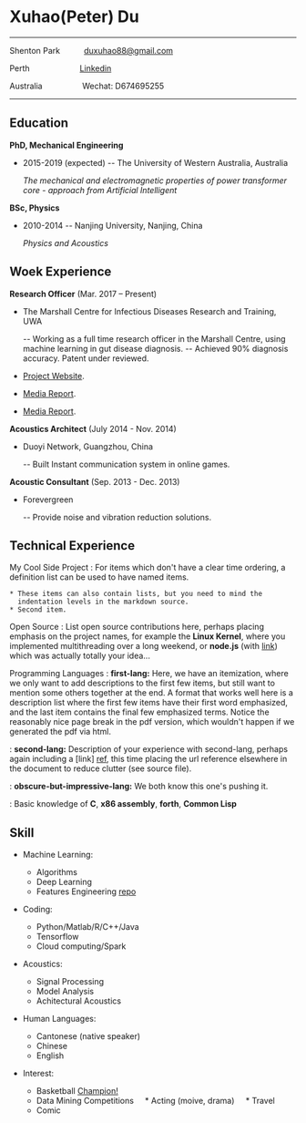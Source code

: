 Xuhao(Peter) Du
============

-------------------     ----------------------------
Shenton Park&emsp;&emsp;&emsp;duxuhao88@gmail.com

Perth&emsp;&emsp;&emsp;&emsp;&emsp;&emsp;   [Linkedin](http://www.linkedin.com/in/duxuhao)

Australia&emsp;&emsp;&emsp;&emsp;&emsp;Wechat: D674695255
-------------------     ----------------------------

Education
---------

**PhD, Mechanical Engineering**

- 2015-2019 (expected) -- The University of Western Australia, Australia 

    *The mechanical and electromagnetic properties of power transformer core - approach from Artificial Intelligent*


**BSc, Physics**
- 2010-2014 -- Nanjing University, Nanjing, China

    *Physics and Acoustics*

Woek Experience
----------

**Research Officer** (Mar. 2017 – Present)

- The Marshall Centre for Infectious Diseases Research and Training, UWA

   -- Working as a full time research officer in the Marshall Centre, using machine learning in gut disease diagnosis. 
   -- Achieved 90% diagnosis accuracy. Patent under reviewed.

* [Project Website](http://crowdresearch.uwa.edu.au/project/noisy-guts-project/).

* [Media Report](https://thewest.com.au/news/wa/noisy-guts-have-keen-ear-for-stomach-woes-ng-b88449741z).

* [Media Report](https://particle.scitech.org.au/people/listen-to-your-gut/).

**Acoustics Architect** (July 2014 - Nov. 2014)

- Duoyi Network, Guangzhou, China

   -- Built Instant communication system in online games.

**Acoustic Consultant** (Sep. 2013 - Dec. 2013)

- Forevergreen

   -- Provide noise and vibration reduction solutions.

Technical Experience
--------------------

My Cool Side Project
:   For items which don't have a clear time ordering, a definition
    list can be used to have named items.

    * These items can also contain lists, but you need to mind the
      indentation levels in the markdown source.
    * Second item.

Open Source
:   List open source contributions here, perhaps placing emphasis on
    the project names, for example the **Linux Kernel**, where you
    implemented multithreading over a long weekend, or **node.js**
    (with [link](http://nodejs.org)) which was actually totally
    your idea...

Programming Languages
:   **first-lang:** Here, we have an itemization, where we only want
    to add descriptions to the first few items, but still want to
    mention some others together at the end. A format that works well
    here is a description list where the first few items have their
    first word emphasized, and the last item contains the final few
    emphasized terms. Notice the reasonably nice page break in the pdf
    version, which wouldn't happen if we generated the pdf via html.

:   **second-lang:** Description of your experience with second-lang,
    perhaps again including a [link] [ref], this time placing the url
    reference elsewhere in the document to reduce clutter (see source
    file). 

:   **obscure-but-impressive-lang:** We both know this one's pushing
    it.

:   Basic knowledge of **C**, **x86 assembly**, **forth**, **Common Lisp**

[ref]: https://github.com/githubuser/superlongprojectname

Skill
----------------------------------------
* Machine Learning:

     * Algorithms
     * Deep Learning
     * Features Engineering [repo](https://github.com/duxuhao/Feature-Selection)
     
* Coding:

     * Python/Matlab/R/C++/Java
     * Tensorflow
     * Cloud computing/Spark
         
* Acoustics:

     * Signal Processing
     * Model Analysis
     * Achitectural Acoustics
     
* Human Languages:

     * Cantonese (native speaker)
     * Chinese
     * English

* Interest:

     * Basketball [Champion!](https://www.facebook.com/pg/UWABasketballClub/photos/?tab=album&album_id=485737261623448)
     * Data Mining Competitions
     * Acting (moive, drama)
     * Travel
     * Comic

